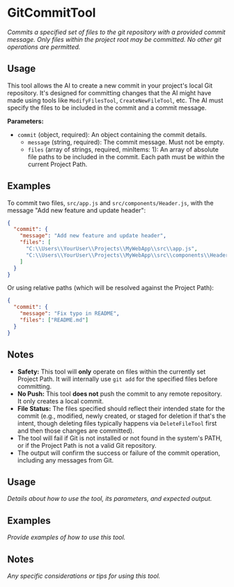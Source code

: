 ﻿# GitCommitTool

*Commits a specified set of files to the git repository with a provided commit message. Only files within the project root may be committed. No other git operations are permitted.*

## Usage

This tool allows the AI to create a new commit in your project's local Git repository. It's designed for committing changes that the AI might have made using tools like `ModifyFilesTool`, `CreateNewFileTool`, etc. The AI must specify the files to be included in the commit and a commit message.

**Parameters:**
-   `commit` (object, required): An object containing the commit details.
    -   `message` (string, required): The commit message. Must not be empty.
    -   `files` (array of strings, required, minItems: 1): An array of absolute file paths to be included in the commit. Each path must be within the current Project Path.

## Examples

To commit two files, `src/app.js` and `src/components/Header.js`, with the message "Add new feature and update header":

```json
{
  "commit": {
    "message": "Add new feature and update header",
    "files": [
      "C:\\Users\\YourUser\\Projects\\MyWebApp\\src\\app.js",
      "C:\\Users\\YourUser\\Projects\\MyWebApp\\src\\components\\Header.js"
    ]
  }
}
```

Or using relative paths (which will be resolved against the Project Path):

```json
{
  "commit": {
    "message": "Fix typo in README",
    "files": ["README.md"]
  }
}
```

## Notes

-   **Safety:** This tool will **only** operate on files within the currently set Project Path. It will internally use `git add` for the specified files before committing.
-   **No Push:** This tool **does not** push the commit to any remote repository. It only creates a local commit.
-   **File Status:** The files specified should reflect their intended state for the commit (e.g., modified, newly created, or staged for deletion if that's the intent, though deleting files typically happens via `DeleteFileTool` first and then those changes are committed).
-   The tool will fail if Git is not installed or not found in the system's PATH, or if the Project Path is not a valid Git repository.
-   The output will confirm the success or failure of the commit operation, including any messages from Git.

## Usage

*Details about how to use the tool, its parameters, and expected output.*

## Examples

*Provide examples of how to use this tool.*

## Notes

*Any specific considerations or tips for using this tool.*